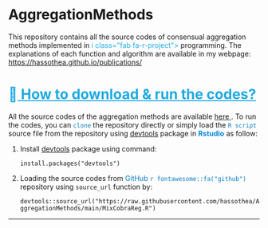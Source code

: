 # AggregationMethods

This repository contains all the source codes of consensual aggregation methods implemented in <span style="color: #1FAAE3;">i class="fab fa-r-project"></i></span> programming. The explanations of each function and algorithm are available in my webpage: https://hassothea.github.io/publications/

<span style="color: #1FAAE3;">&#128270;<u> How to download & run the codes?</u></span>
===

All the source codes of the aggregation methods are available [here <span style="color: #097BC1"> <i class="fab fa-r-project"></i></span>](https://github.com/hassothea/AggregationMethods). To run the codes, you can <span style="color: #097BC1">`clone`</span> the repository directly or simply load the <span style="color: #097BC1">`R script`</span> source file from the repository using [devtools](https://cran.r-project.org/web/packages/devtools/index.html) package in <span style="color: #0287D8;"> **Rstudio** </span> as follow:

1. Install [devtools](https://cran.r-project.org/web/packages/devtools/index.html) package using command: 

    `install.packages("devtools")`

2. Loading the source codes from <span style="color: #097BC1">GitHub `r fontawesome::fa("github")`</span> repository using `source_url` function by: 

    `devtools::source_url("https://raw.githubusercontent.com/hassothea/AggregationMethods/main/MixCobraReg.R")`

---
